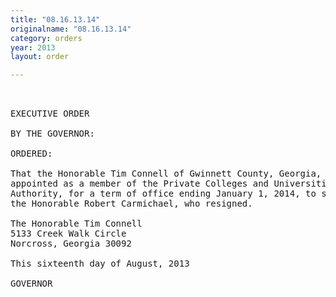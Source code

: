 ```yaml
---
title: "08.16.13.14"
originalname: "08.16.13.14"
category: orders
year: 2013
layout: order

---
```

<pre>
 

EXECUTIVE ORDER

BY THE GOVERNOR:

ORDERED:

That the Honorable Tim Connell of Gwinnett County, Georgia, is
appointed as a member of the Private Colleges and Universities
Authority, for a term of office ending January 1, 2014, to succeed
the Honorable Robert Carmichael, who resigned.

The Honorable Tim Connell
5133 Creek Walk Circle
Norcross, Georgia 30092

This sixteenth day of August, 2013

GOVERNOR

</pre>
